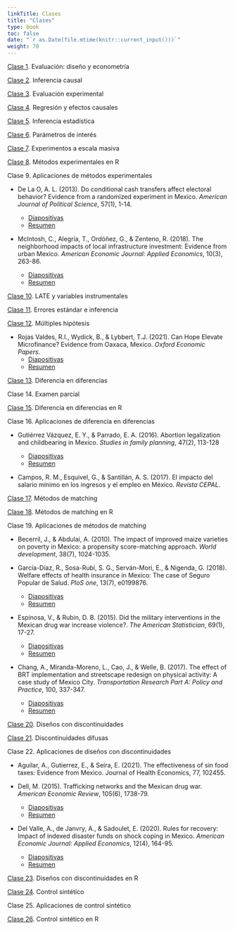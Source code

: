 ```yaml
---
linkTitle: Clases
title: "Clases"
type: book
toc: false
date: "`r as.Date(file.mtime(knitr::current_input()))`"
weight: 70
---
```


[Clase 1](https://eps-2021.netlify.app/clases/clase_1.html#1). Evaluación: diseño y econometría

[Clase 2](https://eps-2021.netlify.app/clases/clase_2.html#1). Inferencia causal

[Clase 3](https://eps-2021.netlify.app/clases/clase_3.html#1). Evaluación experimental

[Clase 4](https://eps-2021.netlify.app/clases/clase_4.html#1). Regresión y efectos causales

[Clase 5](https://eps-2021.netlify.app/clases/clase_5.html#1). Inferencia estadística

[Clase 6](https://eps-2021.netlify.app/clases/clase_6.html#1). Parámetros de interés

[Clase 7](https://eps-2021.netlify.app/clases/clase_7.html#1). Experimentos a escala masiva

[Clase 8](https://eps-2021.netlify.app/clases/clase_8.html#1). Métodos experimentales en R

Clase 9. Aplicaciones de métodos experimentales

  - De La O, A. L. (2013). Do conditional cash transfers affect electoral behavior? Evidence from a randomized experiment in Mexico. *American Journal of Political Science*, 57(1), 1-14.
    - [Diapositivas](/uploads/De_la_O_diapositvas.pdf)
    - [Resumen](/uploads/De_la_O_resumen.pdf)
    
  - McIntosh, C., Alegría, T., Ordóñez, G., & Zenteno, R. (2018). The neighborhood impacts of local infrastructure investment: Evidence from urban Mexico. *American Economic Journal: Applied Economics*, 10(3), 263-86.
    - [Diapositivas](/uploads/McIntosh_et_al_diapositivas.pdf)
    - [Resumen](/uploads/McIntosh_et_al_resumen.pdf)

[Clase 10](https://eps-2021.netlify.app/clases/clase_10.html#1). LATE y variables instrumentales

[Clase 11](https://eps-2021.netlify.app/clases/clase_11.html#1). Errores estándar e inferencia

[Clase 12](https://eps-2021.netlify.app/clases/clase_12.html#1). Múltiples hipótesis

  - Rojas Valdes, R.I., Wydick, B., & Lybbert, T.J. (2021). Can Hope Elevate Microfinance? Evidence from Oaxaca, Mexico. *Oxford Economic Papers*.
    - [Diapositivas](/uploads/Rojas_et_al_diapositivas.pdf)
    - [Resumen](/uploads/Rojas_et_al_resumen.jpg)

[Clase 13](https://eps-2021.netlify.app/clases/clase_13.html#1). Diferencia en diferencias

Clase 14. Examen parcial

[Clase 15](https://eps-2021.netlify.app/clases/clase_15.html#1). Diferencia en diferencias en R

Clase 16. Aplicaciones de diferencia en diferencias

  - Gutiérrez Vázquez, E. Y., & Parrado, E. A. (2016). Abortion legalization and childbearing in Mexico. *Studies in family planning*, 47(2), 113-128
    - [Diapositivas](/uploads/Guitierrez_Parrado_diapositivas.pdf)
    - [Resumen](/uploads/Guitierrez_Parrado_resumen.pdf)
    
  - Campos, R. M., Esquivel, G., & Santillán, A. S. (2017). El impacto del salario mínimo en los ingresos y el empleo en México. *Revista CEPAL*.

[Clase 17](https://eps-2021.netlify.app/clases/clase_17.html#1). Métodos de matching

[Clase 18](https://eps-2021.netlify.app/clases/clase_18.html#1). Métodos de matching en R

Clase 19. Aplicaciones de métodos de matching

  - Becerril, J., & Abdulai, A. (2010). The impact of improved maize varieties on poverty in Mexico: a propensity score-matching approach. *World development*, 38(7), 1024-1035.

  - García-Díaz, R., Sosa-Rubí, S. G., Serván-Mori, E., & Nigenda, G. (2018). Welfare effects of health insurance in Mexico: The case of Seguro Popular de Salud. *PloS one*, 13(7), e0199876.
    - [Diapositivas](/uploads/GarciaDiaz_et_al_diapositivas.pptx)
    - [Resumen](/uploads/GarciaDiaz_et_al_resumen.pdf)
    
  - Espinosa, V., & Rubin, D. B. (2015). Did the military interventions in the Mexican drug war increase violence?. *The American Statistician*, 69(1), 17-27.
    - [Diapositivas](/uploads/Espinosa_Rubin_diapositivas.pdf)
    - [Resumen](/uploads/Espinosa_Rubin_resumen.pdf)

  - Chang, A., Miranda-Moreno, L., Cao, J., & Welle, B. (2017). The effect of BRT implementation and streetscape redesign on physical activity: A case study of Mexico City. *Transportation Research Part A: Policy and Practice*, 100, 337-347.
    - [Diapositivas](/uploads/Chang_et_al_diapositivas.pdf)
    - [Resumen](/uploads/Chang_et_al_resumen.pdf)
  
[Clase 20](https://eps-2021.netlify.app/clases/clase_20.html#1). Diseños con discontinuidades

[Clase 21](https://eps-2021.netlify.app/clases/clase_21.html#1). Discontinuidades difusas

Clase 22. Aplicaciones de diseños con discontinuidades

  - Aguilar, A., Gutierrez, E., & Seira, E. (2021). The effectiveness of sin food taxes: Evidence from Mexico. Journal of Health Economics, 77, 102455.

  - Dell, M. (2015). Trafficking networks and the Mexican drug war. *American Economic Review*, 105(6), 1738-79.
    - [Diapositivas](/uploads/Dell_diapositivas.pptx)
    - [Resumen](/uploads/Dell_resumen.pdf)
  
  - Del Valle, A., de Janvry, A., & Sadoulet, E. (2020). Rules for recovery: Impact of indexed disaster funds on shock coping in Mexico. *American Economic Journal: Applied Economics*, 12(4), 164-95.
    - [Diapositivas](/uploads/DelValle_et_al_diapositivas.pdf)
    - [Resumen](/uploads/DelValle_et_al_resumen.pdf)
    

[Clase 23](https://eps-2021.netlify.app/clases/clase_23.html#1). Diseños con discontinuidades en R

[Clase 24](https://eps-2021.netlify.app/clases/clase_24.html#1). Control sintético

Clase 25. Aplicaciones de control sintético

[Clase 26](https://eps-2021.netlify.app/clases/clase_26.html#1). Control sintético en R